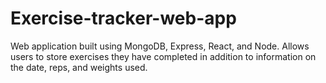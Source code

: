 # Exercise-tracker-web-app
Web application built using MongoDB, Express, React, and Node. 
Allows users to store exercises they have completed in addition to information on the date, reps, and weights used. 
